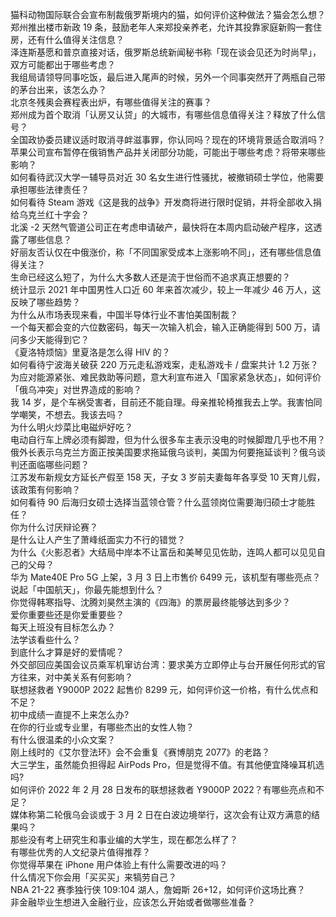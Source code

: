 猫科动物国际联合会宣布制裁俄罗斯境内的猫，如何评价这种做法？猫会怎么想？  
郑州推出楼市新政 19 条，鼓励老年人来郑投亲养老，允许其投靠家庭新购一套住房，还有什么值得关注信息？  
泽连斯基愿和普京直接对话，俄罗斯总统新闻秘书称「现在谈会见还为时尚早」，双方可能都出于哪些考虑？  
我组局请领导同事吃饭，最后进入尾声的时候，另外一个同事突然开了两瓶自己带的茅台出来，该怎么办？  
北京冬残奥会赛程表出炉，有哪些值得关注的赛事？  
郑州成为首个取消「认房又认贷」的大城市，有哪些信息值得关注？释放了什么信号？  
全国政协委员建议适时取消寻衅滋事罪，你认同吗？现在的环境背景适合取消吗？  
苹果公司宣布暂停在俄销售产品并关闭部分功能，可能出于哪些考虑？将带来哪些影响？  
如何看待武汉大学一辅导员对近 30 名女生进行性骚扰，被撤销硕士学位，他需要承担哪些法律责任？  
如何看待 Steam 游戏《这是我的战争》开发商将进行限时促销，并将全部收入捐给乌克兰红十字会？  
北溪 -2 天然气管道公司正在考虑申请破产，最快将在本周内启动破产程序，这透露了哪些信息？  
好丽友否认仅在中俄涨价，称「不同国家受成本上涨影响不同」，还有哪些信息值得关注？  
生命已经这么短了，为什么大多数人还是流于世俗而不追求真正想要的？  
统计显示 2021 年中国男性人口近 60 年来首次减少，较上一年减少 46 万人，这反映了哪些趋势？  
为什么从市场表现来看，中国半导体行业不害怕美国制裁？  
一个每天都会变的六位数密码，每天一次输入机会，输入正确能得到 500 万，请问多少天能得到它？  
《夏洛特烦恼》里夏洛是怎么得 HIV 的？  
如何看待宁波海关破获 220 万元走私游戏案，走私游戏卡 / 盘案共计 1.2 万张？  
为应对能源紧张、难民救助等问题，意大利宣布进入「国家紧急状态」，如何评价「俄乌冲突」对世界造成的影响？  
我 14 岁，是个车祸受害者，目前还不能自理。母亲推轮椅推我去上学。我害怕同学嘲笑，不想去。我该去吗？  
为什么明火炒菜比电磁炉好吃？  
电动自行车上牌必须有脚蹬，但为什么很多车主表示没电的时候脚蹬几乎也不用？  
俄外长表示乌克兰方面正按美国要求拖延俄乌谈判，美国为何要拖延谈判？俄乌谈判还面临哪些问题？  
江苏发布新规女方延长产假至 158 天，子女 3 岁前夫妻每年各享受 10 天育儿假，该政策有何影响？  
如何看待 90 后海归女硕士选择当蓝领仓管？什么蓝领岗位需要海归硕士才能胜任？  
你为什么讨厌辩论赛？  
是什么让人产生了萧峰纸面实力不行的错觉？  
为什么《火影忍者》大结局中岸本不让富岳和美琴见见佐助，连鸣人都可以见见自己的父母？  
华为 Mate40E Pro 5G 上架，3 月 3 日上市售价 6499 元，该机型有哪些亮点？  
说起「中国航天」，你最先能想到什么？  
你觉得韩寒指导、沈腾刘昊然主演的《四海》的票房最终能够达到多少？  
爱你重要些还是你爱重要些？  
每天上班没有目标怎么办？  
法学该看些什么？  
到底什么才算是好的爱情呢？  
外交部回应美国会议员乘军机窜访台湾：要求美方立即停止与台开展任何形式的官方往来，对中美关系有何影响？  
联想拯救者 Y9000P 2022 起售价 8299 元，如何评价这一价格，有什么优点和不足？  
初中成绩一直提不上来怎么办?  
在你的行业或专业里，有哪些杰出的女性人物？  
有什么很温柔的小众文案？  
刚上线时的《艾尔登法环》会不会重复《赛博朋克 2077》的老路？  
大三学生，虽然能负担得起 AirPods Pro，但是觉得不值。有其他便宜降噪耳机选吗?  
如何评价 2022 年 2 月 28 日发布的联想拯救者 Y9000P 2022？有哪些亮点和不足？  
媒体称第二轮俄乌会谈或于 3 月 2 日在白波边境举行，这次会有让双方满意的结果吗？  
那些没有考上研究生和事业编的大学生，现在都怎么样了？  
有哪些优秀的人文纪录片值得推荐？  
你觉得苹果在 iPhone 用户体验上有什么需要改进的吗？  
什么情况下你会用「买买买」来犒劳自己？  
NBA 21-22 赛季独行侠 109:104 湖人，詹姆斯 26+12，如何评价这场比赛？  
非金融毕业生想进入金融行业，应该怎么开始或者做哪些准备？  
